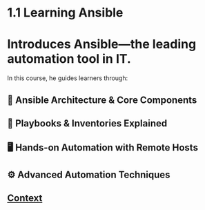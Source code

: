 # 1.1 Learning Ansible 
 
# Introduces Ansible—the leading automation tool in IT. 
 In this course, he guides learners through:

## 🔧 Ansible Architecture & Core Components

## 📘 Playbooks & Inventories Explained

## 🖥️ Hands-on Automation with Remote Hosts

## ⚙️ Advanced Automation Techniques
 
 ## [Context](./../context.md)